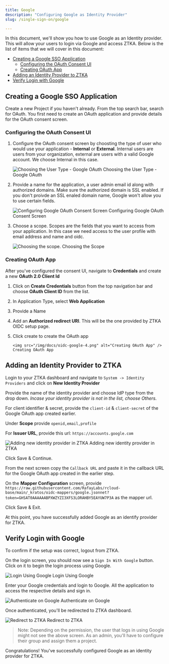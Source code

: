 ```yaml
---
title: Google
description: "Configuring Google as Identity Provider"
slug: /single-sign-on/google

---
```


In this document, we'll show you how to use Google as an Identity provider. This will allow your users to login via Google and access ZTKA. Below is the list of items that we will cover in this document:


- [Creating a Google SSO Application](#creating-a-google-sso-application)
  - [Configuring the OAuth Consent UI](#configuring-the-oauth-consent-ui)
  - [Creating OAuth App](#creating-oauth-app)
- [Adding an Identity Provider to ZTKA](#adding-an-identity-provider-to-ztka)
- [Verify Login with Google](#verify-login-with-google)

## Creating a Google SSO Application

Create a new Project if you haven't already. From the top search bar, search for OAuth. You first need to create an OAuth application and provide details for the OAuth consent screen.

### Configuring the OAuth Consent UI

1. Configure the OAuth consent screen by choosting the type of user who would use your application - **Internal** or **External**. Internal users are users from your organization, external are users with a valid Google account. We choose Internal in this case.

    <img src="/img/docs/oidc-google-1.png" alt="Choosing the User Type - Google OAuth" />
    Choosing the User Type - Google OAuth

2. Provide a name for the application, a user admin email id along with authorized domains. Make sure the authorized domain is SSL enabled. If you don't proivde an SSL enaled domain name, Google won't allow you to use certain fields.

    <img src="/img/docs/oidc-google-2.png" alt="Configuring Google OAuth Consent Screen" />
    Configuring Google OAuth Consent Screen

3. Choose a scope. Scopes are the fields that you want to access from your application. In this case we need access to the user profile with email address and name and oidc.

    <img src="/img/docs/oidc-google-3.png" alt="Choosing the scope." />
    Choosing the Scope

### Creating OAuth App

After you've configured the consent UI, navigate to **Credentials** and create a new **OAuth 2.0 Client Id**

1. Click on **Create Credentials** button from the top navigation bar and choose **OAuth Client ID** from the list.
2. In Application Type, select **Web Application**
3. Provide a Name
4. Add an **Authorized redirect URI**. This will be the one provided by ZTKA OIDC setup page.
5. Click create to create the OAuth app

       <img src="/img/docs/oidc-google-4.png" alt="Creating OAuth App" />
       Creating OAuth App

## Adding an Identity Provider to ZTKA

Login to your ZTKA dashboard and navigate to `System -> Identity Providers` and click on **New Identity Provider**

Provide the name of the identity provider and choose IdP type from the drop down. *Incase your identity provider is not in the list, choose Others.*

For client identifier & secret, provide the `client-id` & `client-secret` of the Google OAuth app created earlier.

Under **Scope** provide `openid,email,profile`

For **Issuer URL**, provide this url: `https://accounts.google.com`

<img src="/img/docs/oidc-google-5.png" alt="Adding new identity provider in ZTKA" />
Adding new identity provider in ZTKA

Click Save & Continue.

From the next screen copy the `Callback URL` and paste it in the callback URL for the Google OAuth app created in the earlier step.

On the **Mapper Configuration** screen, provide `https://raw.githubusercontent.com/RafayLabs/rcloud-base/main/_kratos/oidc-mappers/google.jsonnet?token=GHSAT0AAAAAABPXWZYZI3XFS3LORAHBY5EAYUW7P3A` as the mapper url.

Click Save & Exit.

At this point, you have successfully added Google as an identify provider for ZTKA.

## Verify Login with Google

To confirm if the setup was correct, logout from ZTKA.

On the login screen, you should now see a `Sign In With Google` button. Click on it to begin the login process using Google.

<img src="/img/docs/oidc-google-6.png" alt="Login Using Google" />
Login Using Google

Enter your Google credentials and login to Google. All the application to access the respective details and sign in.

<img src="/img/docs/oidc-google-7.png" alt="Authenticate on Google" />
Authenticate on Google

Once authenticated, you'll be redirected to ZTKA dashboard.

<img src="/img/docs/oidc-google-8.png" alt="Redirect to ZTKA" />
Redirect to ZTKA

> Note: Depending on the permission, the user that logs in using Google might not see the above screen. As an admin, you'll have to configure their group and assign them a project.

Congratulations! You've successfully configured Google as an identity provider for ZTKA.
